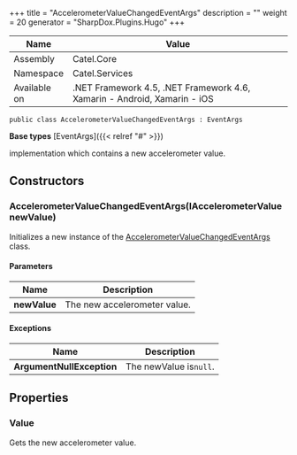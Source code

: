

+++
title = "AccelerometerValueChangedEventArgs" 
description = ""
weight = 20
generator = "SharpDox.Plugins.Hugo"
+++

Name|Value
---|---
Assembly|Catel.Core
Namespace|Catel.Services
Available on|.NET Framework 4.5, .NET Framework 4.6, Xamarin - Android, Xamarin - iOS

```
public class AccelerometerValueChangedEventArgs : EventArgs
```

**Base types**
[EventArgs]({{< relref "#" >}})

implementation which contains a new accelerometer value.

## Constructors

### AccelerometerValueChangedEventArgs(IAccelerometerValue newValue)

Initializes a new instance of the [AccelerometerValueChangedEventArgs](#) class.

#### Parameters

Name|Description
---|---
**newValue**|The new accelerometer value.

#### Exceptions

Name|Description
---|---
**ArgumentNullException**|The newValue is`null`.

## Properties

### Value

Gets the new accelerometer value.

